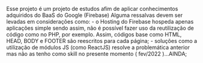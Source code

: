 Esse projeto é um projeto de estudos afim de aplicar conhecimentos adquiridos do BaaS do Google (Firebase)
Alguma ressalvas devem ser levadas em considerações como:
    - o Hosting do Firebase hospeda apenas aplicações simple sendo assim, não é possível fazer uso da reutilização de código como no PHP, por exemplo. Assim, códigos base como HTML, HEAD, BODY e  FOOTER são reescritos para cada página;
    - soluções como a utilização de módulos JS (como ReactJS) resolve a problemática anterior mas não as tenho como skill no presente momento ( fev/2022 )...AINDA;